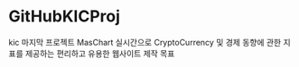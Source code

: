 # GitHubKICProj
 kic 마지막 프로젝트
 MasChart
 실시간으로 CryptoCurrency 및 경제 동향에 관한 
 지표를 제공하는 편리하고 유용한 웹사이트 제작 목표
 
